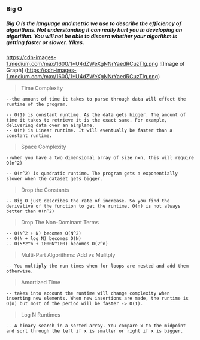 ### Big O

##### Big O is the language and metric we use to describe the efficiency of algorithms. Not understanding it can really hurt you in developing an algorithm. You will not be able to discern whether your algorithm is getting faster or slower. Yikes.


https://cdn-images-1.medium.com/max/1600/1*U4dZWeXgNNrYaedRCuzTIg.png
![Image of Graph]
(https://cdn-images-1.medium.com/max/1600/1*U4dZWeXgNNrYaedRCuzTIg.png)

> Time Complexity

    --the amount of time it takes to parse through data will effect the runtime of the program.

    -- O(1) is constant runtime. As the data gets bigger. The amount of time it takes to retrieve it is the exact same. For example, delivering data over an airplane.
    -- O(n) is Linear runtime. It will eventually be faster than a constant runtime.

> Space Complexity

    --when you have a two dimensional array of size nxn, this will require O(n^2)

    -- O(n^2) is quadratic runtime. The program gets a exponentially slower when the dataset gets bigger.

> Drop the Constants

    -- Big O just describes the rate of increase. So you find the derivative of the function to get the runtime. O(n) is not always better than 0(n^2)

> Drop The Non-Dominant Terms

    -- O(N^2 + N) becomes O(N^2)
    -- O(N + log N) becomes O(N)
    -- O(5*2^n + 1000N^100) becomes O(2^n)

> Multi-Part Algorithms: Add vs Mulitply

    -- You multiply the run times when for loops are nested and add them otherwise.

> Amortized Time

    -- takes into account the runtime will change complexity when inserting new elements. When new insertions are made, the runtime is O(n) but most of the period will be faster -> O(1).

> Log N Runtimes

    -- A binary search in a sorted array. You compare x to the midpoint and sort through the left if x is smaller or right if x is bigger.
